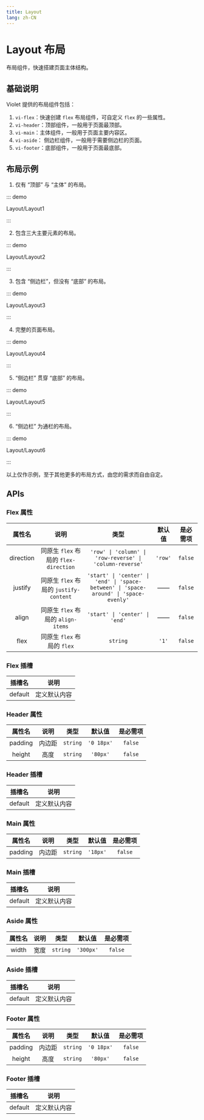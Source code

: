 ```yaml
---
title: Layout
lang: zh-CN
---
```


# Layout 布局

布局组件，快速搭建页面主体结构。

## 基础说明

Violet 提供的布局组件包括：
1. `vi-flex`：快速创建 `flex` 布局组件，可自定义 `flex` 的一些属性。 
2. `vi-header`：顶部组件，一般用于页面最顶部。 
3. `vi-main`：主体组件，一般用于页面主要内容区。 
4. `vi-aside`： 侧边栏组件，一般用于需要侧边栏的页面。 
5. `vi-footer`：底部组件，一般用于页面最底部。

## 布局示例

1. 仅有 “顶部” 与 “主体” 的布局。

::: demo

Layout/Layout1

:::

2. 包含三大主要元素的布局。

::: demo

Layout/Layout2

:::

3. 包含 “侧边栏”，但没有 “底部” 的布局。

::: demo

Layout/Layout3

:::

4. 完整的页面布局。

::: demo

Layout/Layout4

:::

5. “侧边栏” 贯穿 “底部” 的布局。

::: demo

Layout/Layout5

:::

6. “侧边栏” 为通栏的布局。

::: demo

Layout/Layout6

:::

以上仅作示例，至于其他更多的布局方式，由您的需求而自由自定。

## APIs

### Flex 属性

| 属性名 | 说明 | 类型 | 默认值 | 是必需项 |
| :---: | :---: | :---: | :---: | :---: |
| direction | 同原生 `flex` 布局的 `flex-direction` | `'row' \| 'column' \| 'row-reverse' \| 'column-reverse'` | `'row'` | `false` |
| justify | 同原生 `flex` 布局的 `justify-content` | `'start' \| 'center' \| 'end' \| 'space-between' \| 'space-around' \| 'space-evenly'` | —— | `false` |
| align | 同原生 `flex` 布局的 `align-items` | `'start' \| 'center' \| 'end'` | —— | `false` |
| flex | 同原生 `flex` 布局的 `flex` | `string` | `'1'` | `false` |

### Flex 插槽

| 插槽名 | 说明 |
| :---: | :---: |
| default | 定义默认内容 |

### Header 属性

| 属性名 | 说明 | 类型 | 默认值 | 是必需项 |
| :---: | :---: | :---: | :---: | :---: |
| padding | 内边距 | `string` | `'0 18px'` | `false` |
| height | 高度 | `string` | `'80px'` | `false` |

### Header 插槽

| 插槽名 | 说明 |
| :---: | :---: |
| default | 定义默认内容 |

### Main 属性

| 属性名 | 说明 | 类型 | 默认值 | 是必需项 |
| :---: | :---: | :---: | :---: | :---: |
| padding | 内边距 | `string` | `'18px'` | `false` |

### Main 插槽

| 插槽名 | 说明 |
| :---: | :---: |
| default | 定义默认内容 |

### Aside 属性

| 属性名 | 说明 | 类型 | 默认值 | 是必需项 |
| :---: | :---: | :---: | :---: | :---: |
| width | 宽度 | `string` | `'300px'` | `false` |

### Aside 插槽

| 插槽名 | 说明 |
| :---: | :---: |
| default | 定义默认内容 |

### Footer 属性

| 属性名 | 说明 | 类型 | 默认值 | 是必需项 |
| :---: | :---: | :---: | :---: | :---: |
| padding | 内边距 | `string` | `'0 18px'` | `false` |
| height | 高度 | `string` | `'80px'` | `false` |

### Footer 插槽

| 插槽名 | 说明 |
| :---: | :---: |
| default | 定义默认内容 |